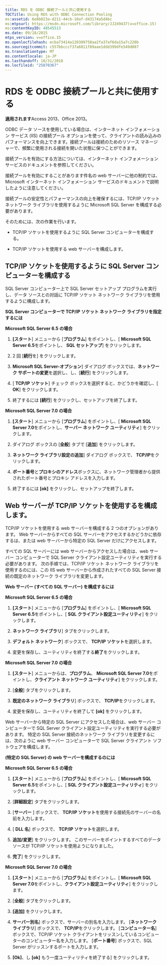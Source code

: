 ```yaml
---
title: RDS を ODBC 接続プールと共に使用する
TOCTitle: Using RDS with ODBC Connection Pooling
ms:assetid: 6e8b023a-d211-44cb-10af-d43174a5d4bc
ms:mtpsurl: https://msdn.microsoft.com/library/JJ249437(v=office.15)
ms:contentKeyID: 48545513
ms.date: 09/18/2015
mtps_version: v=office.15
ms.openlocfilehash: ecba73414a120309758aa2fa37af6da15a7c220b
ms.sourcegitcommit: c557bbcccf37a6011f89aae1ddd399dfe549d087
ms.translationtype: MT
ms.contentlocale: ja-JP
ms.lasthandoff: 10/31/2018
ms.locfileid: "25870367"
---
```

# <a name="using-rds-with-odbc-connection-pooling"></a>RDS を ODBC 接続プールと共に使用する


**適用されます**Access 2013、Office 2013。

ODBC データ ソースを使用している場合は、インターネット インフォメーション サービス (IIS) の接続プール オプションを使って、クライアントの読み込みのパフォーマンスを向上できます。接続プールは接続のためのリソース マネージャーで、頻繁に使用される接続を開いた状態に保つことができます。

接続プールを有効にする方法については、インターネット インフォメーション サービスのドキュメントを参照してください。

接続プールを有効にすることがあります件名の web サーバーに他の制約では、Microsoft インターネット インフォメーション サービスのドキュメントで説明したように注意してください。

接続プールの安定性とパフォーマンスの向上を確保するには、TCP/IP ソケット ネットワーク ライブラリを使用するように Microsoft SQL Server を構成する必要があります。

そのためには、次の作業を行います。

  - TCP/IP ソケットを使用するように SQL Server コンピューターを構成する。

  - TCP/IP ソケットを使用する web サーバーを構成します。

## <a name="configuring-the-sql-server-computer-to-use-tcpip-sockets"></a>TCP/IP ソケットを使用するように SQL Server コンピューターを構成する

SQL Server コンピューター上で SQL Server セットアップ プログラムを実行し、データ ソースとの対話に TCP/IP ソケット ネットワーク ライブラリを使用するように構成します。

**SQL Server コンピューターで TCP/IP ソケット ネットワーク ライブラリを指定するには**

**Microsoft SQL Server 6.5 の場合**

1.  **[スタート**] メニューから [**プログラム**] をポイントし、[ **Microsoft SQL Server 6.5**をポイントし、 **SQL セットアップ**] をクリックします。

2.  2 回 [**続行**を] をクリックします。

3.  **Microsoft SQL Server-オプション**] ダイアログ ボックスでは、**ネットワーク サポートの変更**を選択し、し、[**続行**] をクリックします。

4.  [ **TCP/IP ソケット**] チェック ボックスを選択すると、かどうかを確認し、[ **OK**] をクリックします。

5.  終了するには **[続行**] をクリックし、セットアップを終了します。

**Microsoft SQL Server 7.0 の場合**

1.  **[スタート**] メニューから [**プログラム**] をポイントし、[ **Microsoft SQL Server 7.0**をポイントし、**サーバー ネットワーク ユーティリティ**] をクリックします。

2.  ダイアログ ボックスの [**全般**] タブで [**追加**] をクリックします。

3.  **ネットワーク ライブラリ設定の追加**] ダイアログ ボックスで、 **TCP/IP**をクリックします。

4.  **ポート番号**と**プロキシのアドレス**ボックスに、ネットワーク管理者から提供されたポート番号とプロキシ アドレスを入力します。

5.  終了するには **[ok]** をクリックし、セットアップを終了します。

## <a name="configuring-the-web-server-to-use-tcpip-sockets"></a>Web サーバーが TCP/IP ソケットを使用するを構成します。

TCP/IP ソケットを使用する web サーバーを構成する 2 つのオプションがあります。 Web サーバーからすべての SQL サーバーをアクセスするかどうかに依存するは、または web サーバーから特定の SQL Server だけにアクセスします。

すべての SQL サーバーには web サーバーからアクセスした場合は、web サーバー コンピューターで SQL Server クライアント設定ユーティリティを実行する必要があります。 次の手順では、TCP/IP ソケット ネットワーク ライブラリを使用するのには、この IIS web サーバーから作成されたすべての SQL Server 接続の既定のネットワーク ライブラリを変更します。

**Web サーバー (すべての SQL サーバー) を構成するには**

**Microsoft SQL Server 6.5 の場合**

1.  **[スタート**] メニューから [**プログラム**] をポイントし、[ **Microsoft SQL Server 6.5**をポイントし、[ **SQL クライアント設定ユーティリティ**] をクリックします。

2.  **ネットワーク ライブラリ**] タブをクリックします。

3.  **デフォルト ネットワーク**] ボックスで、 **TCP/IP ソケット**を選択します。

4.  変更を保存し、ユーティリティを終了する**終了**をクリックします。

**Microsoft SQL Server 7.0 の場合**

1.  **[スタート**] メニューからは、**プログラム**、 **Microsoft SQL Server 7.0**をポイントし、**クライアント ネットワーク ユーティリティ**] をクリックします。

2.  [**全般**] タブをクリックします。

3.  **既定のネットワーク ライブラリ**] ボックスで、 **TCP/IP**をクリックします。

4.  変更を保存し、ユーティリティを終了して **[ok]** をクリックします。

Web サーバーから特定の SQL Server にアクセスした場合は、web サーバー コンピューターで SQL Server クライアント設定ユーティリティを実行する必要があります。 特定の SQL Server 接続のネットワーク ライブラリを変更するには、次のように web サーバー コンピューターで SQL Server クライアント ソフトウェアを構成します。

**(特定の SQL Server) の web サーバーを構成するのには**

**Microsoft SQL Server 6.5 の場合**

1.  **[スタート**] メニューから [**プログラム**] をポイントし、[ **Microsoft SQL Server 6.5**をポイントし、[ **SQL クライアント設定ユーティリティ**] をクリックします。

2.  [**詳細設定**] タブをクリックします。

3.  [**サーバー** ] ボックスで、 **TCP/IP ソケット**を使用する接続先のサーバーの名前を入力します。

4.  [ **DLL 名**] ボックスで、 **TCP/IP ソケット**を選択します。

5.  **追加/変更**] をクリックします。 このサーバーをポイントするすべてのデータ ソースが TCP/IP ソケットを使用ようになりました。

6.  **完了**] をクリックします。

**Microsoft SQL Server 7.0 の場合**

1.  **[スタート**] メニューから [**プログラム**] をポイントし、[ **Microsoft SQL Server 7.0**をポイントし、**クライアント設定ユーティリティ**] をクリックします。

2.  [**全般**] タブをクリックします。

3.  **[追加]** をクリックします。

4.  **サーバー別名**] ボックスで、サーバーの別名を入力します。 [**ネットワーク ライブラリ**] ボックスで、 **TCP/IP**をクリックします。 [**コンピューター名**] ボックスで、TCP/IP ソケット クライアントをリッスンしているコンピューターのコンピューター名を入力します。 [**ポート番号**] ボックスで、SQL Server がリッスンするポートを入力します。

5.  **[Ok]**、し **[ok]** もう一度ユーティリティを終了する] をクリックします。

